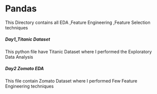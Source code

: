# Pandas
This Directory contains all EDA ,Feature Engineering ,Feature Selection techniques

#####  Day1_Titanic Dataset 

This python file have Titanic Dataset where I performed the Exploratory Data Analysis

##### Day2 Zomato EDA 

This file contain Zomato Dataset where I performed Few Feature Engineering techniques

